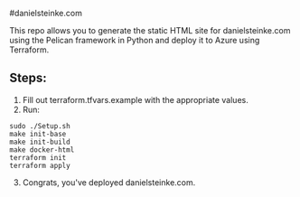 #danielsteinke.com

This repo allows you to generate the static HTML site for danielsteinke.com using the Pelican framework in Python and deploy it to Azure using Terraform.

## Steps:
1. Fill out terraform.tfvars.example with the appropriate values.
2. Run:
```
sudo ./Setup.sh
make init-base
make init-build
make docker-html
terraform init
terraform apply
```
3. Congrats, you've deployed danielsteinke.com.
